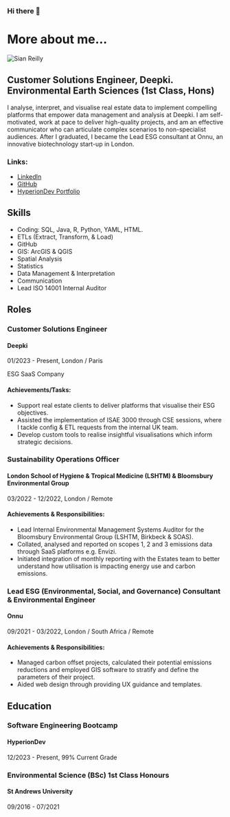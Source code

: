 ### Hi there 👋

<!--
**SianReilly/SianReilly** is a ✨ _special_ ✨ repository because its `README.md` (this file) appears on your GitHub profile.

Here are some ideas to get you started:

- 🔭 I’m currently working on SQL, Python and R.
- 🌱 I’m currently learning about river restoration.
- 👯 I’m looking to collaborate on environmental projects.
- 📫 How to reach me: ...
- 😄 Pronouns: She / They
- ⚡ Fun fact: I've won a baking competition!
-->

# More about me...

![Sian Reilly]([https://yourimageurl.com](https://media.licdn.com/dms/image/D4E03AQGAburq2iFOtQ/profile-displayphoto-shrink_800_800/0/1678983602345?e=1715817600&v=beta&t=h_aQxQsIIJuWPUEkOTOFQgcrZekhbU9oTityAEg8Qtk))

## Customer Solutions Engineer, Deepki. Environmental Earth Sciences (1st Class, Hons)

I analyse, interpret, and visualise real estate data to implement compelling platforms that empower data management and analysis at Deepki. I am self-motivated, work at pace to deliver high-quality projects, and am an effective communicator who can articulate complex scenarios to non-specialist audiences. After I graduated, I became the Lead ESG consultant at Onnu, an innovative biotechnology start-up in London.

### Links:
- [LinkedIn](https://linkedin.com/in/sian-reilly)
- [GitHub](https://github.com/SianReilly)
- [HyperionDev Portfolio](https://www.hyperiondev.com/portfolio/SR23110011148/)

## Skills
- Coding: SQL, Java, R, Python, YAML, HTML.
- ETLs (Extract, Transform, & Load)
- GitHub
- GIS: ArcGIS & QGIS
- Spatial Analysis
- Statistics
- Data Management & Interpretation
- Communication
- Lead ISO 14001 Internal Auditor

## Roles
### Customer Solutions Engineer
#### Deepki
01/2023 - Present, London / Paris

ESG SaaS Company

#### Achievements/Tasks:
- Support real estate clients to deliver platforms that visualise their ESG objectives.
- Assisted the implementation of ISAE 3000 through CSE sessions, where I tackle config & ETL requests from the internal UK team.
- Develop custom tools to realise insightful visualisations which inform strategic decisions.

### Sustainability Operations Officer
#### London School of Hygiene & Tropical Medicine (LSHTM) & Bloomsbury Environmental Group
03/2022 - 12/2022, London / Remote

#### Achievements & Responsibilities:
- Lead Internal Environmental Management Systems Auditor for the Bloomsbury Environmental Group (LSHTM, Birkbeck & SOAS).
- Collated, analysed and reported on scopes 1, 2 and 3 emissions data through SaaS platforms e.g. Envizi.
- Initiated integration of monthly reporting with the Estates team to better understand how utilisation is impacting energy use and carbon emissions.

### Lead ESG (Environmental, Social, and Governance) Consultant & Environmental Engineer
#### Onnu
09/2021 - 03/2022, London / South Africa / Remote

#### Achievements & Responsibilities:
- Managed carbon offset projects, calculated their potential emissions reductions and employed GIS software to stratify and define the parameters of their project.
- Aided web design through providing UX guidance and templates.
  
## Education
### Software Engineering Bootcamp
#### HyperionDev
12/2023 - Present, 99% Current Grade

### Environmental Science (BSc) 1st Class Honours
#### St Andrews University
09/2016 - 07/2021

